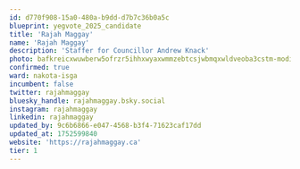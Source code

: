 ```yaml
---
id: d770f908-15a0-480a-b9dd-d7b7c36b0a5c
blueprint: yegvote_2025_candidate
title: 'Rajah Maggay'
name: 'Rajah Maggay'
description: 'Staffer for Councillor Andrew Knack'
photo: bafkreicxwuwberw5ofrzr5ihhxwyaxwmmzebtcsjwbmqxwldveoba3cstm-modified.png
confirmed: true
ward: nakota-isga
incumbent: false
twitter: rajahmaggay
bluesky_handle: rajahmaggay.bsky.social
instagram: rajahmaggay
linkedin: rajahmaggay
updated_by: 9c6b6866-e047-4568-b3f4-71623caf17dd
updated_at: 1752599840
website: 'https://rajahmaggay.ca'
tier: 1
---
```


